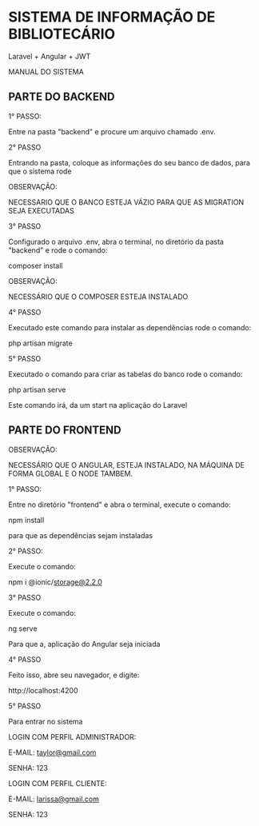 # SISTEMA DE INFORMAÇÃO DE BIBLIOTECÁRIO

Laravel + Angular + JWT

MANUAL DO SISTEMA 

## PARTE DO BACKEND

1° PASSO:

Entre na pasta "backend" e procure um arquivo chamado .env.

2° PASSO

Entrando na pasta, coloque as informações do seu banco de dados, para que o sistema rode

OBSERVAÇÃO: 

NECESSARIO QUE O BANCO ESTEJA VÁZIO PARA QUE AS MIGRATION SEJA EXECUTADAS

3° PASSO

Configurado o arquivo .env, abra o terminal, no diretório da pasta "backend"
e rode o comando:

composer install

OBSERVAÇÃO:

NECESSÁRIO QUE O COMPOSER ESTEJA INSTALADO

4° PASSO

Executado este comando para instalar as dependências
rode o comando:

php artisan migrate

5° PASSO

Executado o comando para criar as tabelas do banco 
rode o comando:

php artisan serve

Este comando irá, da um start na aplicação do Laravel


## PARTE DO FRONTEND

OBSERVAÇÃO:

NECESSÁRIO QUE O ANGULAR, ESTEJA INSTALADO, NA MÁQUINA DE FORMA GLOBAL 
E O NODE TAMBEM.


1° PASSO:

Entre no diretório "frontend" e abra o terminal, execute o comando:

npm install

para que as dependências sejam instaladas

2° PASSO:

Execute o comando:

npm i @ionic/storage@2.2.0

3° PASSO

Execute o comando:

ng serve

Para que a, aplicação do Angular seja iniciada


4° PASSO

Feito isso, abre seu navegador, e digite:

http://localhost:4200


5° PASSO

Para entrar no sistema

LOGIN COM PERFIL ADMINISTRADOR:

E-MAIL: taylor@gmail.com

SENHA: 123


LOGIN COM PERFIL CLIENTE:

E-MAIL: larissa@gmail.com

SENHA: 123

